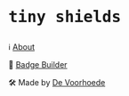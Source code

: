 <h1><pre>tiny shields</pre></h1>

ℹ️ [About](https://tinyshields.dev/about.html)

🔖 [Badge Builder](https://tinyshields.dev/) 

🛠️ Made by [De Voorhoede](https://voorhoede.nl/)
